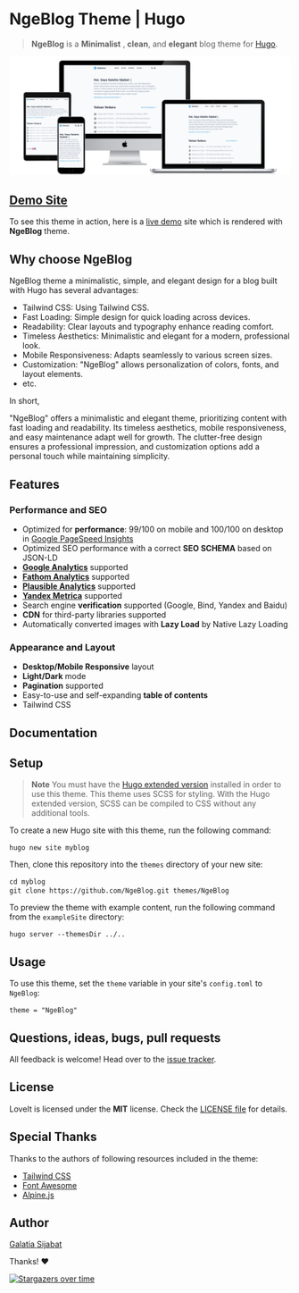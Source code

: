 # NgeBlog Theme \| Hugo

> **NgeBlog** is a **Minimalist** , **clean**, and **elegant** blog theme for [Hugo](https://gohugo.io/).

![Hugo Theme NgeBlog](https://github.com/rebelsec/NgeBlog/raw/main/images/Devices-Preview.png)

## [Demo Site](https://www.rebelsec.id)

To see this theme in action, here is a [live demo](https://www.rebelsec.id) site which is rendered with **NgeBlog** theme.

## Why choose NgeBlog

NgeBlog theme a minimalistic, simple, and elegant design for a blog built with Hugo has several advantages:

- Tailwind CSS: Using Tailwind CSS.
- Fast Loading: Simple design for quick loading across devices.
- Readability: Clear layouts and typography enhance reading comfort.
- Timeless Aesthetics: Minimalistic and elegant for a modern, professional look.
- Mobile Responsiveness: Adapts seamlessly to various screen sizes.
- Customization: "NgeBlog" allows personalization of colors, fonts, and layout elements.
- etc.

In short,

"NgeBlog" offers a minimalistic and elegant theme, prioritizing content with fast loading and readability. Its timeless aesthetics, mobile responsiveness, and easy maintenance adapt well for growth. The clutter-free design ensures a professional impression, and customization options add a personal touch while maintaining simplicity.

## Features

### Performance and SEO

- Optimized for **performance**: 99/100 on mobile and 100/100 on desktop in [Google PageSpeed Insights](https://developers.google.com/speed/pagespeed/insights)
- Optimized SEO performance with a correct **SEO SCHEMA** based on JSON-LD
- <b>[Google Analytics](https://analytics.google.com/analytics)</b> supported
- <b>[Fathom Analytics](https://usefathom.com/)</b> supported
- <b>[Plausible Analytics](https://plausible.io/)</b> supported
- <b>[Yandex Metrica](https://metrica.yandex.com/)</b> supported
- Search engine **verification** supported (Google, Bind, Yandex and Baidu)
- **CDN** for third-party libraries supported
- Automatically converted images with **Lazy Load** by Native Lazy Loading

### Appearance and Layout

- **Desktop/Mobile Responsive** layout
- **Light/Dark** mode
- **Pagination** supported
- Easy-to-use and self-expanding **table of contents**
- Tailwind CSS

## Documentation

## Setup

> **Note**
> You must have the [Hugo extended version](https://gohugo.io/installation/linux/#editions) installed in order to use this theme. This theme uses SCSS for styling. With the Hugo extended version, SCSS can be compiled to CSS without any additional tools.

To create a new Hugo site with this theme, run the following command:

```
hugo new site myblog
```

Then, clone this repository into the `themes` directory of your new site:

```
cd myblog
git clone https://github.com/NgeBlog.git themes/NgeBlog
```

To preview the theme with example content, run the following command from the `exampleSite` directory:

```
hugo server --themesDir ../..
```

## Usage

To use this theme, set the `theme` variable in your site's `config.toml` to `NgeBlog`:

```
theme = "NgeBlog"
```

## Questions, ideas, bugs, pull requests

All feedback is welcome! Head over to the [issue tracker](https://github.com/NgeBlog/issues).

## License

LoveIt is licensed under the **MIT** license. Check the [LICENSE file](https://github.com/NgeBlog/blob/master/LICENSE) for details.

## Special Thanks

Thanks to the authors of following resources included in the theme:

- [Tailwind CSS](https://tailwindcss.com/)
- [Font Awesome](https://fontawesome.com/)
- [Alpine.js](https://alpinejs.dev/)

## Author

[Galatia Sijabat](https://rebelsec.id)

Thanks! ❤️

[![Stargazers over time](https://starchart.cc/rebelsec/NgeBlog.svg?variant=adaptive)](https://starchart.cc/rebelsec/NgeBlog)
